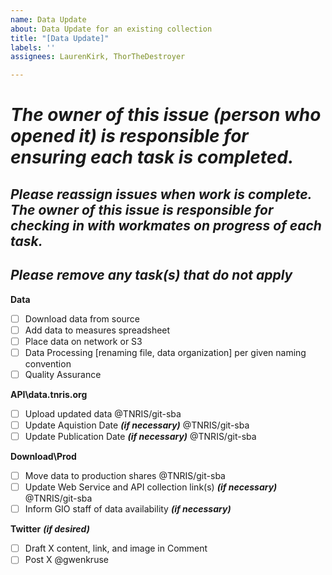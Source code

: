 ```yaml
---
name: Data Update
about: Data Update for an existing collection
title: "[Data Update]"
labels: ''
assignees: LaurenKirk, ThorTheDestroyer

---
```


# ***The owner of this issue (person who opened it) is responsible for ensuring each task is completed.***
## ***Please reassign issues when work is complete. The owner of this issue is responsible for checking in with workmates on progress of each task.***
## ***Please remove any task(s) that do not apply***

**Data**
- [ ] Download data from source
- [ ] Add data to measures spreadsheet
- [ ] Place data on network or S3
- [ ] Data Processing [renaming file, data organization] per given naming convention
- [ ] Quality Assurance

**API\data.tnris.org**
- [ ] Upload updated data @TNRIS/git-sba
- [ ] Update Aquistion Date ***(if necessary)*** @TNRIS/git-sba
- [ ] Update Publication Date ***(if necessary)*** @TNRIS/git-sba
	
**Download\Prod**
- [ ] Move data to production shares @TNRIS/git-sba
- [ ] Update Web Service and API collection link(s) ***(if necessary)*** @TNRIS/git-sba
- [ ] Inform GIO staff of data availability ***(if necessary)***

**Twitter** ***(if desired)***
- [ ] Draft X content, link, and image in Comment 
- [ ] Post X @gwenkruse
